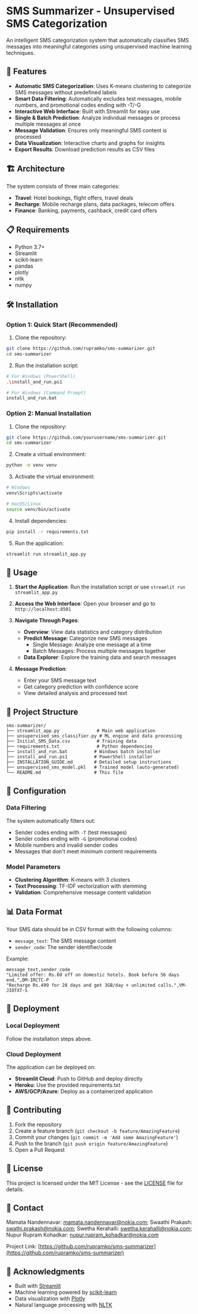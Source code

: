 # SMS Summarizer - Unsupervised SMS Categorization

An intelligent SMS categorization system that automatically classifies SMS messages into meaningful categories using unsupervised machine learning techniques.

## 🚀 Features

- **Automatic SMS Categorization**: Uses K-means clustering to categorize SMS messages without predefined labels
- **Smart Data Filtering**: Automatically excludes test messages, mobile numbers, and promotional codes ending with -T/-G
- **Interactive Web Interface**: Built with Streamlit for easy use
- **Single & Batch Prediction**: Analyze individual messages or process multiple messages at once
- **Message Validation**: Ensures only meaningful SMS content is processed
- **Data Visualization**: Interactive charts and graphs for insights
- **Export Results**: Download prediction results as CSV files

## 🏗️ Architecture

The system consists of three main categories:
- **Travel**: Hotel bookings, flight offers, travel deals
- **Recharge**: Mobile recharge plans, data packages, telecom offers  
- **Finance**: Banking, payments, cashback, credit card offers

## 📋 Requirements

- Python 3.7+
- Streamlit
- scikit-learn
- pandas
- plotly
- nltk
- numpy

## 🛠️ Installation

### Option 1: Quick Start (Recommended)

1. Clone the repository:
```bash
git clone https://github.com/rupramko/sms-summarizer.git
cd sms-summarizer
```

2. Run the installation script:
```bash
# For Windows (PowerShell)
.\install_and_run.ps1

# For Windows (Command Prompt)
install_and_run.bat
```

### Option 2: Manual Installation

1. Clone the repository:
```bash
git clone https://github.com/yourusername/sms-summarizer.git
cd sms-summarizer
```

2. Create a virtual environment:
```bash
python -m venv venv
```

3. Activate the virtual environment:
```bash
# Windows
venv\Scripts\activate

# macOS/Linux
source venv/bin/activate
```

4. Install dependencies:
```bash
pip install -r requirements.txt
```

5. Run the application:
```bash
streamlit run streamlit_app.py
```

## 🎯 Usage

1. **Start the Application**: Run the installation script or use `streamlit run streamlit_app.py`

2. **Access the Web Interface**: Open your browser and go to `http://localhost:8501`

3. **Navigate Through Pages**:
   - **Overview**: View data statistics and category distribution
   - **Predict Message**: Categorize new SMS messages
     - Single Message: Analyze one message at a time
     - Batch Messages: Process multiple messages together
   - **Data Explorer**: Explore the training data and search messages

4. **Message Prediction**:
   - Enter your SMS message text
   - Get category prediction with confidence score
   - View detailed analysis and processed text

## 📁 Project Structure

```
sms-summarizer/
├── streamlit_app.py              # Main web application
├── unsupervised_sms_classifier.py # ML engine and data processing
├── Initial_SMS_Data.csv          # Training data
├── requirements.txt              # Python dependencies
├── install_and_run.bat          # Windows batch installer
├── install_and_run.ps1          # PowerShell installer
├── INSTALLATION_GUIDE.md        # Detailed setup instructions
├── unsupervised_sms_model.pkl   # Trained model (auto-generated)
└── README.md                    # This file
```

## 🔧 Configuration

### Data Filtering
The system automatically filters out:
- Sender codes ending with `-T` (test messages)
- Sender codes ending with `-G` (promotional codes)
- Mobile numbers and invalid sender codes
- Messages that don't meet minimum content requirements

### Model Parameters
- **Clustering Algorithm**: K-means with 3 clusters
- **Text Processing**: TF-IDF vectorization with stemming
- **Validation**: Comprehensive message content validation

## 📊 Data Format

Your SMS data should be in CSV format with the following columns:
- `message_text`: The SMS message content
- `sender_code`: The sender identifier/code

Example:
```csv
message_text,sender_code
"Limited offer: Rs.60 off on domestic hotels. Book before 56 days end.",DM-IRCTC-P
"Recharge Rs.499 for 28 days and get 3GB/day + unlimited calls.",VM-JIOTXT-S
```

## 🚀 Deployment

### Local Deployment
Follow the installation steps above.

### Cloud Deployment
The application can be deployed on:
- **Streamlit Cloud**: Push to GitHub and deploy directly
- **Heroku**: Use the provided requirements.txt
- **AWS/GCP/Azure**: Deploy as a containerized application

## 🤝 Contributing

1. Fork the repository
2. Create a feature branch (`git checkout -b feature/AmazingFeature`)
3. Commit your changes (`git commit -m 'Add some AmazingFeature'`)
4. Push to the branch (`git push origin feature/AmazingFeature`)
5. Open a Pull Request

## 📝 License

This project is licensed under the MIT License - see the [LICENSE](LICENSE) file for details.

## 📧 Contact

Mamata Nandennavar: mamata.nandennavar@nokia.com; 
Swaathi Prakash: swathi.prakash@nokia.com; 
Swetha Kerahalli: swetha.kerahalli@nokia.com; 
Nupur Rupram Kohadkar: nupur.rupram_kohadkar@nokia.com

Project Link: [https://github.com/rupramko/sms-summarizer](https://github.com/rupramko/sms-summarizer)

## 🙏 Acknowledgments

- Built with [Streamlit](https://streamlit.io/)
- Machine learning powered by [scikit-learn](https://scikit-learn.org/)
- Data visualization with [Plotly](https://plotly.com/)
- Natural language processing with [NLTK](https://www.nltk.org/)